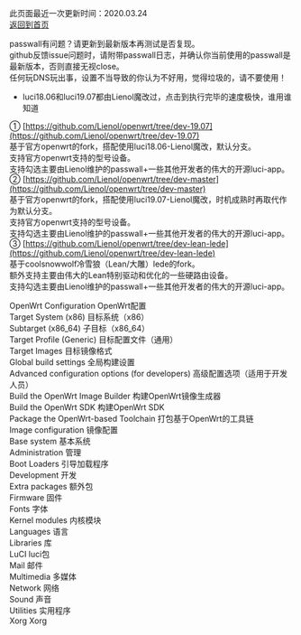 此页面最近一次更新时间：2020.03.24        
[返回到首页](https://passwallopenwrt.github.io/website/)        

passwall有问题？请更新到最新版本再测试是否复现。           
github反馈issue问题时，请附带passwall日志，并确认你当前使用的passwall是最新版本，否则直接无视close。           
任何玩DNS玩出事，设置不当导致的你认为不好用，觉得垃圾的，请不要使用！       

* luci18.06和luci19.07都由Lienol魔改过，点击到执行完毕的速度极快，谁用谁知道                 

① [https://github.com/Lienol/openwrt/tree/dev-19.07](https://github.com/Lienol/openwrt/tree/dev-19.07)                     
基于官方openwrt的fork，搭配使用luci18.06-Lienol魔改，默认分支。        
支持官方openwrt支持的型号设备。            
支持勾选主要由Lienol维护的passwall+一些其他开发者的伟大的开源luci-app。                
② [https://github.com/Lienol/openwrt/tree/dev-master](https://github.com/Lienol/openwrt/tree/dev-master)               
基于官方openwrt的fork，搭配使用luci19.07-Lienol魔改，时机成熟时再取代作为默认分支。               
支持官方openwrt支持的型号设备。                  
支持勾选主要由Lienol维护的passwall+一些其他开发者的伟大的开源luci-app。                  
③ [https://github.com/Lienol/openwrt/tree/dev-lean-lede](https://github.com/Lienol/openwrt/tree/dev-lean-lede)             
基于coolsnowwolf冷雪狼（Lean/大雕）lede的fork。                      
额外支持主要由伟大的Lean特别驱动和优化的一些硬路由设备。                  
支持勾选主要由Lienol维护的passwall+一些其他开发者的伟大的开源luci-app。     
       
OpenWrt Configuration OpenWrt配置         
Target System (x86) 目标系统（x86）             
Subtarget (x86_64) 子目标（x86_64）          
Target Profile (Generic) 目标配置文件（通用）            
Target Images 目标镜像格式            
Global build settings 全局构建设置           
Advanced configuration options (for developers) 高级配置选项（适用于开发人员）              
Build the OpenWrt Image Builder 构建OpenWrt镜像生成器                
Build the OpenWrt SDK 构建OpenWrt SDK             
Package the OpenWrt-based Toolchain 打包基于OpenWrt的工具链                
Image configuration 镜像配置                 
Base system 基本系统               
Administration 管理                 
Boot Loaders 引导加载程序             
Development 开发               
Extra packages 额外包               
Firmware 固件               
Fonts 字体                 
Kernel modules 内核模块                 
Languages 语言                 
Libraries 库              
LuCI luci包             
Mail 邮件                   
Multimedia 多媒体                
Network 网络              
Sound 声音                
Utilities 实用程序             
Xorg Xorg                  
